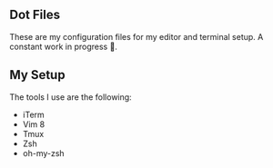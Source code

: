 ## Dot Files

These are my configuration files for my editor and terminal setup. A constant work in progress 🚧.

## My Setup

The tools I use are the following:
* iTerm
* Vim 8
* Tmux
* Zsh
* oh-my-zsh
